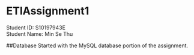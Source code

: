 # ETIAssignment1
Student ID: S10197943E  
Student Name: Min Se Thu

##Database
Started with the MySQL database portion of the assignment. 

